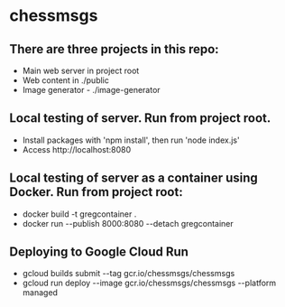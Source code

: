 # chessmsgs

## There are three projects in this repo:
* Main web server in project root
* Web content in ./public
* Image generator - ./image-generator

## Local testing of server. Run from project root.
* Install packages with 'npm install', then run 'node index.js'
* Access http://localhost:8080

## Local testing of server as a container using Docker. Run from project root:
* docker build -t gregcontainer .
* docker run --publish 8000:8080 --detach gregcontainer

## Deploying to Google Cloud Run
* gcloud builds submit --tag gcr.io/chessmsgs/chessmsgs
* gcloud run deploy --image gcr.io/chessmsgs/chessmsgs --platform managed
